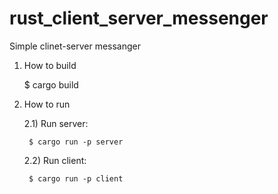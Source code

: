 # rust_client_server_messenger
Simple clinet-server messanger

1) How to build

    $ cargo build

2) How to run

    2.1) Run server:

        $ cargo run -p server
     
    2.2) Run client:

        $ cargo run -p client
